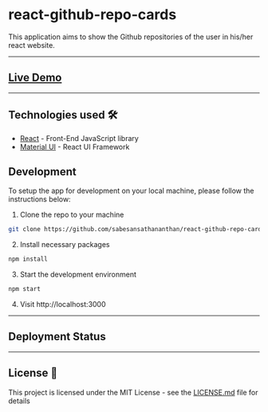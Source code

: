 # react-github-repo-cards

This application aims to show the Github repositories of the user in his/her react website.

---

## [Live Demo]()

---

## Technologies used 🛠️

- [React](https://es.reactjs.org/) - Front-End JavaScript library
- [Material UI](https://material-ui.com/) - React UI Framework

## Development

To setup the app for development on your local machine, please follow the instructions below:

1. Clone the repo to your machine

```bash
git clone https://github.com/sabesansathananthan/react-github-repo-cards.git
```

2. Install necessary packages

```bash
npm install
```

3. Start the development environment

```bash
npm start
```

4. Visit http://localhost:3000

---

## Deployment Status

---

## License 📄

This project is licensed under the MIT License - see the [LICENSE.md](LICENSE.md) file for details
